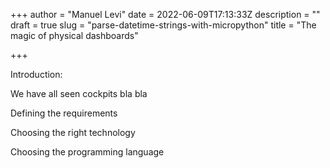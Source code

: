 +++
author = "Manuel Levi"
date = 2022-06-09T17:13:33Z
description = ""
draft = true
slug = "parse-datetime-strings-with-micropython"
title = "The magic of physical dashboards"

+++


Introduction:

We have all seen cockpits bla bla

Defining the requirements

Choosing the right technology

Choosing the programming language



